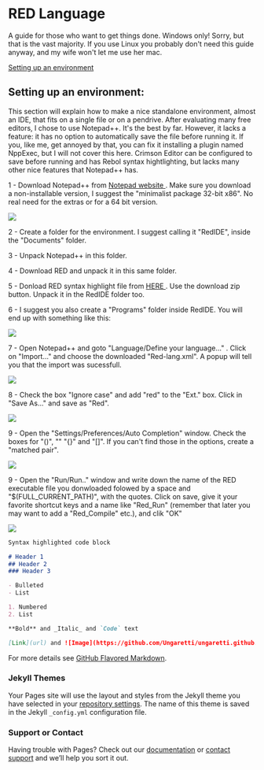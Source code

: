 # RED Language

A guide for those who want to get things done.
Windows only! 
Sorry, but that is the vast majority. If you use Linux you probably don't need this guide anyway, and my wife won't let me use her mac.

<a href="https://ungaretti.github.io/setting_up_ide.md"> Setting up an environment </a> </n>

## Setting up an environment:
This section will explain how to make a nice standalone environment, almost an IDE, that fits on a single file or on a pendrive. After evaluating many free editors, I chose to use Notepad++. It's the best by far. However, it lacks a feature: it has no option to automatically save the file before running it. If you, like me, get annoyed by that, you can fix it installing a plugin named NppExec, but I will not cover this here. Crimson Editor can be configured to save before running and has Rebol syntax hightlighting, but lacks many other nice features that Notepad++ has.

1 - Download Notepad++ from <a href="https://notepad-plus-plus.org/download/v7.5.1.html"> Notepad website </a> . Make sure you download a non-installable version, I suggest the "minimalist package 32-bit x86". No real need for the extras or for a 64 bit version.

<img src="http://ungaretti.github.io/assets/1.jpg">

2 - Create a folder for the environment. I suggest calling it "RedIDE", inside the "Documents" folder.

3 - Unpack Notepad++ in this folder.

4 - Download RED and unpack it in this same folder.

5 - Donload RED syntax highlight file from <a href="https://github.com/Ungaretti/Notepad-config-file-for-Red-Language"> HERE </a> . Use the download zip button. Unpack it in the RedIDE folder too.

6 - I suggest you also create a "Programs" folder inside RedIDE. You will end up with something like this:

<img src="http://ungaretti.github.io/assets/2.jpg">

7 - Open Notepad++ and goto "Language/Define your language..." . Click on "Import..." and choose the downloaded "Red-lang.xml". A popup will tell you that the import was sucessfull.

<img src="http://ungaretti.github.io/assets/3.jpg">

8 - Check the box "Ignore case" and add "red" to the "Ext." box. Click in "Save As..." and save as "Red".

<img src="http://ungaretti.github.io/assets/4.jpg">

9 - Open the "Settings/Preferences/Auto Completion" window. Check the boxes for "()", "" "{}" and "[]". If you can't find those in the options, create a "matched pair".

<img src="http://ungaretti.github.io/assets/5.jpg">

9 - Open the "Run/Run.." window and write down the name of the RED executable file you donwloaded folowed by a space and "$(FULL_CURRENT_PATH)", with the quotes. Click on save, give it your favorite shortcut keys and a name like "Red_Run" (remember that  later you may want to add a "Red_Compile" etc.), and clik "OK"

<img src="http://ungaretti.github.io/assets/6.jpg">




```markdown
Syntax highlighted code block

# Header 1
## Header 2
### Header 3

- Bulleted
- List

1. Numbered
2. List

**Bold** and _Italic_ and `Code` text

[Link](url) and ![Image](https://github.com/Ungaretti/ungaretti.github.io/tree/master/assets)
```

For more details see [GitHub Flavored Markdown](https://guides.github.com/features/mastering-markdown/).

### Jekyll Themes

Your Pages site will use the layout and styles from the Jekyll theme you have selected in your [repository settings](https://github.com/Ungaretti/ungaretti.github.io/settings). The name of this theme is saved in the Jekyll `_config.yml` configuration file.

### Support or Contact

Having trouble with Pages? Check out our [documentation](https://help.github.com/categories/github-pages-basics/) or [contact support](https://github.com/contact) and we’ll help you sort it out.
